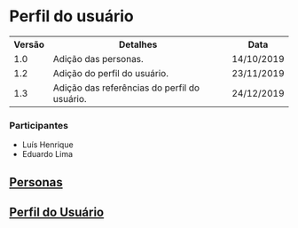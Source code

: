 # Perfil do usuário

<table class="versions">
	<tr>
		<th class="version_header">Versão</th>
		<th>Detalhes</th>
		<th>Data</th>
	</tr>
	<tr>
		<td>1.0</td>
		<td>Adição das personas.</td>
		<td>14/10/2019</td>
  </tr>
  <tr>
		<td>1.2</td>
		<td>Adição do perfil do usuário.</td>
		<td>23/11/2019</td>
	</tr>
	<tr>
		<td>1.3</td>
		<td>Adição das referências do perfil do usuário.</td>
		<td>24/12/2019</td>
	</tr>

</table> 

### Participantes
- Luís Henrique
- Eduardo Lima

## [Personas](./personas.md) 

## [Perfil do Usuário](./perfil_do_usuario.md)